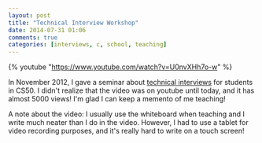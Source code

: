 ```yaml
---
layout: post
title: "Technical Interview Workshop"
date: 2014-07-31 01:06
comments: true
categories: [interviews, c, school, teaching]
---
```

{% youtube "https://www.youtube.com/watch?v=U0nvXHh7o-w" %}

In November 2012, I gave a seminar about [technical interviews](https://github.com/kennyyu/workshop)
for students in CS50.
I didn't realize that the video was on youtube until today, and it has almost 5000
views! I'm glad I can keep a memento of me teaching!

A note about the video: I usually use the whiteboard when teaching and I
write much neater than I do in the video. However, I had to use a tablet
for video recording purposes, and it's really hard to write on a touch screen!
